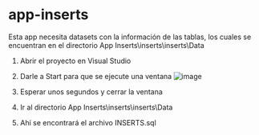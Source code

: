# app-inserts

Esta app necesita datasets con la información de las tablas, los cuales se encuentran en el directorio App Inserts\inserts\inserts\Data


1. Abrir el proyecto en Visual Studio
2. Darle a Start para que se ejecute una ventana
![image](https://user-images.githubusercontent.com/54603690/117168486-cf02e700-ad8d-11eb-8e95-d06c367f58e4.png)

4. Esperar unos segundos y cerrar la ventana
5. Ir al directorio App Inserts\inserts\inserts\Data
6. Ahí se encontrará el archivo INSERTS.sql
